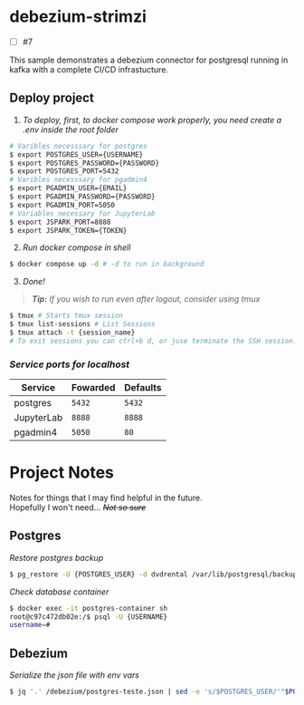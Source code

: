# debezium-strimzi

- [ ] #7

This sample demonstrates a debezium connector for postgresql running in kafka with a complete CI/CD infrastucture.  

## Deploy project
1. *To deploy, first, to docker compose work properly, you need create a .env inside the root folder*
```bash
# Varibles necesssary for postgres
$ export POSTGRES_USER={USERNAME}
$ export POSTGRES_PASSWORD={PASSWORD}
$ export POSTGRES_PORT=5432
# Varibles necesssary for pgadmin4
$ export PGADMIN_USER={EMAIL}
$ export PGADMIN_PASSWORD={PASSWORD}
$ export PGADMIN_PORT=5050
# Variables necessary for JupyterLab
$ export JSPARK_PORT=8888
$ export JSPARK_TOKEN={TOKEN}
```
2. *Run docker compose in shell*
```bash
$ docker compose up -d # -d to run in background
```
3. *Done!*  
> ***Tip:*** *If you wish to run even after logout, consider using tmux*
```bash
$ tmux # Starts tmux session
$ tmux list-sessions # List Sessions
$ tmux attach -t {session_name}
# To exit sessions you can ctrl+b d, or juse terminate the SSH session.
```  
### *Service ports for localhost*
| Service    | Fowarded   | Defaults   |   
|------------|------------|------------|
| postgres   | `5432`     | `5432`     |
| JupyterLab | `8888`     | `8888`     |
| pgadmin4   | `5050`     | `80`       |  
# Project Notes
Notes for things that I may find helpful in the future.  
Hopefully I won't need... *~~Not so sure~~*
## Postgres
*Restore postgres backup*
```bash
$ pg_restore -U {POSTGRES_USER} -d dvdrental /var/lib/postgresql/backups/dvdrental.tar
```
*Check database container*
```bash
$ docker exec -it postgres-container sh
root@c97c472db02e:/$ psql -U {USERNAME}
username=#
```
## Debezium
*Serialize the json file with env vars*
```bash
$ jq '.' /debezium/postgres-teste.json | sed -e 's/$POSTGRES_USER/'"$POSTGRES_USER"'/g' -e 's/$POSTGRES_PASSWORD/'"$POSTGRES_PASSWORD"'/g'
```
